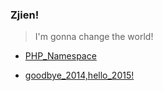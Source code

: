 ### Zjien!
>I'm gonna change the world!

- [PHP_Namespace](PHP_Namespace.md)

- [goodbye_2014,hello_2015!](goodbye_2014,hello_2015!.md)
